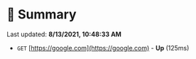 # 📖 Summary
Last updated: **8/13/2021, 10:48:33 AM**

- `GET` [https://google.com](https://google.com) - **Up** (125ms)
